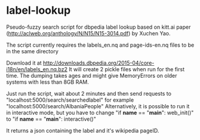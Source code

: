 # label-lookup

Pseudo-fuzzy search script for dbpedia label lookup based on 
kitt.ai paper (http://aclweb.org/anthology/N/N15/N15-3014.pdf) by Xuchen Yao.

The script currently requires the labels_en.nq and page-ids-en.nq files to be in the same directory

Download it at  http://downloads.dbpedia.org/2015-04/core-i18n/en/labels_en.nq.bz2
It will create 2 pickle files when run for the first time. The dumping takes ages and might give 
MemoryErrors on older systems with less than 8GB RAM.


Just run the script, wait about 2 minutes and then send requests to 
"localhost:5000/search/searchedlabel"
for example "localhost:5000/search/AlbaniaPeople"
Alternatively, it is possible to run it in interactive mode, but you have
to change "if __name__ == "__main__": web_init()" to 
"if __name__ == "__main__": interactive()"

It returns a json containing the label and it's wikipedia pageID.
